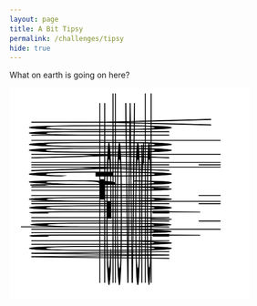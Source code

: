 ```yaml
---
layout: page
title: A Bit Tipsy
permalink: /challenges/tipsy
hide: true
---
```


What on earth is going on here?

![alt text][dialfreq]

[dialfreq]: /assets/img/tilt.png "Look from a different perspective"

<!-- Answer = Hello World -->